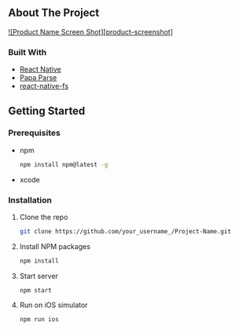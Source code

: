 <!-- ABOUT THE PROJECT -->
## About The Project

[![Product Name Screen Shot][product-screenshot]](https://example.com)

### Built With

* [React Native](https://reactnative.dev/)
* [Papa Parse](https://www.papaparse.com/)
* [react-native-fs](https://github.com/itinance/react-native-fs)



<!-- GETTING STARTED -->
## Getting Started

### Prerequisites

* npm
  ```sh
  npm install npm@latest -g
  ```
* xcode

### Installation

1. Clone the repo
   ```sh
   git clone https://github.com/your_username_/Project-Name.git
   ```
2. Install NPM packages
   ```sh
   npm install
   ```
4. Start server
   ```
   npm start
   ```
5. Run on iOS simulator
   ```
   npm run ios
   ```
   
